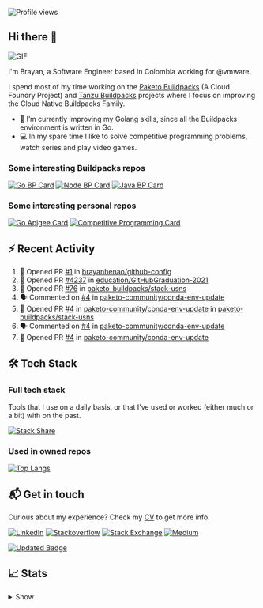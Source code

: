 ![Profile views](https://gpvc.arturio.dev/brayanhenao)

## Hi there 👋

<img alt="GIF" src="https://i.pinimg.com/originals/e4/26/70/e426702edf874b181aced1e2fa5c6cde.gif" />  


I'm Brayan, a Software Engineer based in Colombia working for @vmware.

I spend most of my time working on the [Paketo Buildpacks](https://paketo.io/) (A Cloud Foundry Project)
and [Tanzu Buildpacks](https://tanzu.vmware.com/components/buildpacks) projects where I focus on improving the Cloud
Native Buildpacks Family.

- 🌱 I’m currently improving my Golang skills, since all the Buildpacks environment is written in Go.
- 💻 In my spare time I like to solve competitive programming problems, watch series and play video games.

### Some interesting Buildpacks repos

[![Go BP Card](https://github-readme-stats.vercel.app/api/pin/?username=paketo-buildpacks&repo=go&show_owner=true)](https://github.com/anuraghazra/github-readme-stats)
[![Node BP Card](https://github-readme-stats.vercel.app/api/pin/?username=paketo-buildpacks&repo=nodejs&show_owner=true)](https://github.com/anuraghazra/github-readme-stats)
[![Java BP Card](https://github-readme-stats.vercel.app/api/pin/?username=paketo-buildpacks&repo=java&show_owner=true)](https://github.com/anuraghazra/github-readme-stats)

### Some interesting personal repos

[![Go Apigee Card](https://github-readme-stats.vercel.app/api/pin/?username=brayanhenao&repo=go-apigee-edge)](https://github.com/anuraghazra/github-readme-stats)
[![Competitive Programming Card](https://github-readme-stats.vercel.app/api/pin/?username=brayanhenao&repo=competitive-programming)](https://github.com/anuraghazra/github-readme-stats)

## ⚡️ Recent Activity

<!--START_SECTION:activity-->

1. 💪 Opened PR [#1](https://github.com/brayanhenao/github-config/pull/1)
   in [brayanhenao/github-config](https://github.com/brayanhenao/github-config)
2. 💪 Opened PR [#4237](https://github.com/education/GitHubGraduation-2021/pull/4237)
   in [education/GitHubGraduation-2021](https://github.com/education/GitHubGraduation-2021)
3. 💪 Opened PR [#76](https://github.com/paketo-buildpacks/stack-usns/pull/76)
   in [paketo-buildpacks/stack-usns](https://github.com/paketo-buildpacks/stack-usns)
4. 🗣 Commented on [#4](https://github.com/paketo-community/conda-env-update/issues/4)
   in [paketo-community/conda-env-update](https://github.com/paketo-community/conda-env-update)
5. 💪 Opened PR [#4](https://github.com/paketo-community/conda-env-update/pull/4)
   in [paketo-community/conda-env-update](https://github.com/paketo-community/conda-env-update)
   in [paketo-buildpacks/stack-usns](https://github.com/paketo-buildpacks/stack-usns)
4. 🗣 Commented on [#4](https://github.com/paketo-community/conda-env-update/issues/4)
   in [paketo-community/conda-env-update](https://github.com/paketo-community/conda-env-update)
5. 💪 Opened PR [#4](https://github.com/paketo-community/conda-env-update/pull/4)
   in [paketo-community/conda-env-update](https://github.com/paketo-community/conda-env-update)

<!--END_SECTION:activity-->

## 🛠 Tech Stack

### Full tech stack

Tools that I use on a daily basis, or that I've used or worked (either much or a bit) with on the past.

[![Stack Share](https://img.shields.io/badge/Stack%20Share-0690FA.svg?&style=for-the-badge&logo=stackshare&logoColor=white)](https://stackshare.io/bhenao6/mystack)

### Used in owned repos

[![Top Langs](https://github-readme-stats.vercel.app/api/top-langs/?username=brayanhenao&layout=compact&langs_count=10)](https://github.com/anuraghazra/github-readme-stats)

## 📬 Get in touch

Curious about my experience? Check my [CV](resources/Brayan%20Henao%20CV.pdf) to get more info.

[![LinkedIn](https://img.shields.io/badge/linkedin-%230077B5.svg?&style=for-the-badge&logo=linkedin&logoColor=white)](https://www.linkedin.com/in/bhenao6/)
[![Stackoverflow](https://img.shields.io/badge/-F58025.svg?&style=for-the-badge&logo=stackoverflow&logoColor=white)](https://stackoverflow.com/users/5371842/brayan-henao)
[![Stack Exchange](https://img.shields.io/badge/-1E5397.svg?&style=for-the-badge&logo=stackexchange)](https://stackexchange.com/users/7008058/brayan-henao)
[![Medium](https://img.shields.io/badge/medium-%2312100E.svg?&style=for-the-badge&logo=medium&logoColor=white)](https://medium.com/@bhenao6)

[![Updated Badge](https://badges.pufler.dev/updated/brayanhenao/brayanhenao)](https://badges.pufler.dev)

## 📈 Stats

<details>
  <summary>Show</summary>

[![Brayan's github stats](https://github-readme-stats.vercel.app/api?username=brayanhenao&count_private=true&show_icons=true&theme=vue-dark)](https://github.com/anuraghazra/github-readme-stats)

<!--START_SECTION:waka-->
![Profile Views](http://img.shields.io/badge/Profile%20Views-1-blue)

![Lines of code](https://img.shields.io/badge/From%20Hello%20World%20I%27ve%20Written-298521%20lines%20of%20code-blue)

**🐱 My Github Data**

> 🏆 256 Contributions in the Year 2021
>
> 📦 85.2 kB Used in Github's Storage
>
> 💼 Opted to Hire
>
> 📜 44 Public Repositories
>
> 🔑 9 Private Repositories
>
**I'm a Night 🦉**

```text
🌞 Morning    1 commits      ░░░░░░░░░░░░░░░░░░░░░░░░░   1.23% 
🌆 Daytime    24 commits     ███████░░░░░░░░░░░░░░░░░░   29.63% 
🌃 Evening    31 commits     █████████░░░░░░░░░░░░░░░░   38.27% 
🌙 Night      25 commits     ███████░░░░░░░░░░░░░░░░░░   30.86%

```

📅 **I'm Most Productive on Thursday**

```text
Monday       12 commits     ███░░░░░░░░░░░░░░░░░░░░░░   14.81% 
Tuesday      16 commits     █████░░░░░░░░░░░░░░░░░░░░   19.75% 
Wednesday    13 commits     ████░░░░░░░░░░░░░░░░░░░░░   16.05% 
Thursday     19 commits     █████░░░░░░░░░░░░░░░░░░░░   23.46% 
Friday       13 commits     ████░░░░░░░░░░░░░░░░░░░░░   16.05% 
Saturday     2 commits      ░░░░░░░░░░░░░░░░░░░░░░░░░   2.47% 
Sunday       6 commits      █░░░░░░░░░░░░░░░░░░░░░░░░   7.41%

```

📊 **This Week I Spent My Time On**

```text
⌚︎ Time Zone: America/Bogota

💬 Programming Languages: 
sh                       4 hrs 38 mins       ████████████████░░░░░░░░░   64.76% 
Go                       51 mins             ███░░░░░░░░░░░░░░░░░░░░░░   12.09% 
Markdown                 28 mins             █░░░░░░░░░░░░░░░░░░░░░░░░   6.54% 
Other                    20 mins             █░░░░░░░░░░░░░░░░░░░░░░░░   4.87% 
YAML                     15 mins             █░░░░░░░░░░░░░░░░░░░░░░░░   3.55%

🔥 Editors: 
Zsh                      4 hrs 38 mins       ████████████████░░░░░░░░░   64.76% 
Vim                      1 hr 38 mins        █████░░░░░░░░░░░░░░░░░░░░   22.95% 
GoLand                   52 mins             ███░░░░░░░░░░░░░░░░░░░░░░   12.29%

💻 Operating System: 
Mac                      7 hrs 9 mins        █████████████████████████   100.0%

```

**I Mostly Code in Java**

```text
Java                     11 repos            ████████░░░░░░░░░░░░░░░░░   33.33% 
JavaScript               6 repos             ████░░░░░░░░░░░░░░░░░░░░░   18.18% 
TypeScript               5 repos             ███░░░░░░░░░░░░░░░░░░░░░░   15.15% 
Go                       4 repos             ███░░░░░░░░░░░░░░░░░░░░░░   12.12% 
HTML                     2 repos             █░░░░░░░░░░░░░░░░░░░░░░░░   6.06%

```

<!--END_SECTION:waka-->
</details>
